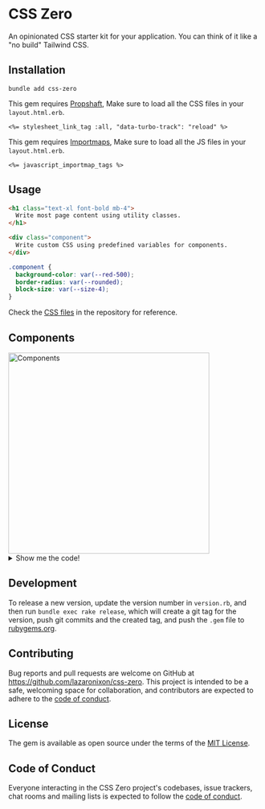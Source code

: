 # CSS Zero

An opinionated CSS starter kit for your application. You can think of it like a "no build" Tailwind CSS.

## Installation

```
bundle add css-zero
```

This gem requires [Propshaft](https://github.com/rails/propshaft), Make sure to load all the CSS files in your `layout.html.erb`.

```html+erb
<%= stylesheet_link_tag :all, "data-turbo-track": "reload" %>
```

This gem requires [Importmaps](https://github.com/rails/importmap-rails), Make sure to load all the JS files in your `layout.html.erb`.

```html+erb
<%= javascript_importmap_tags %>
```

## Usage

```html
<h1 class="text-xl font-bold mb-4">
  Write most page content using utility classes.
</h1>

<div class="component">
  Write custom CSS using predefined variables for components.
</div>
```

```css
.component {
  background-color: var(--red-500);
  border-radius: var(--rounded);
  block-size: var(--size-4);
}
```

Check the [CSS files](app/assets/stylesheets) in the repository for reference.

## Components

<img width="400" alt="Components" src="https://github.com/lazaronixon/css-zero/assets/2651240/3edc4bd1-d3e3-4aaa-a9e1-34e0fffc4378">

<details>
<summary>Show me the code!</summary>

```html+erb
<artice class="flex flex-col pb-10 pi-2 mi-auto w-full" style="gap: 4rem; max-width: 56rem">
  <section class="flex flex-col gap">
    <div class="flex flex-col grow gap-small">
      <label for="name_field" class="text-sm font-medium">Full name *</label>
      <input type="text" id="name_field" class="input" required>
    </div>

    <div class="flex flex-col gap-small">
      <label for="date_field" class="text-sm font-medium">Date picker</label>
      <input type="date" id="date_field" class="input">
    </div>

    <div class="flex flex-col gap-small">
      <label for="age_range_field" class="text-sm font-medium">Age Range</label>
      <select id="age_range_field" class="input">
        <option value="0-13">0-13</option>
        <option value="14-17">14-17</option>
      </select>
    </div>

    <div class="flex flex-col gap-small">
      <label for="comment_field" class="text-sm font-medium">Comment</label>
      <textarea id="comment_field" rows="3" class="input"></textarea>
    </div>

    <label class="flex items-center gap-small" for="terms">
      <input type="checkbox" class="switch" id="terms">
      <span class="text-sm font-medium">Accept terms and conditions</span>
    </label>
  </section>

  <section class="flex flex-wrap items-center gap" aria-busy>
    <button class="btn">Primary</button>
    <button class="btn btn--secondary">Secondary</button>
    <button class="btn btn--outline">Outline</button>
    <button class="btn btn--plain">Plain</button>
    <button class="btn btn--negative">Negative</button>
    <button class="btn btn--loading" disabled><span>Submit</span></button>

    <button class="btn">
      <%= image_tag "plus.svg", role: "presentation", size: 16 %>
      <span>With icon</span>
    </button>
  </section>

  <table class="table">
    <thead>
      <tr>
        <th>Name</th>
        <th>Email</th>
        <th>Access</th>
      </tr>
    </thead>
    <tbody>
      <tr>
        <th>Leslie Alexander</td>
        <td>leslie.alexander@example.com</td>
        <td class="text-subtle">Admin</td>
      </tr>
      <tr>
        <th>Michael Foster</td>
        <td>michael.foster@example.com</td>
        <td class="text-subtle">Owner</td>
      </tr>
      <tr>
        <th>Dries Vincent</td>
        <td>dries.vincent@example.com</td>
        <td class="text-subtle">Member</td>
      </tr>
    </tbody>
  </table>

  <div class="accordion">
    <details name="my_accordion">
      <summary>Is it accessible?</summary>
      <p class="mbe-4 text-sm">Yes. It adheres to the WAI-ARIA design pattern.</p>
    </details>
    <details name="my_accordion">
      <summary>Is it styled?</summary>
      <p class="mbe-4 text-sm">Yes. It comes with default styles that matches the other components' aesthetic.</p>
    </details>
    <details name="my_accordion">
      <summary>Is it animated?</summary>
      <p class="mbe-4 text-sm">Yes. It's animated by default, but you can disable it if you prefer.</p>
    </details>
  </div>

  <div class="alert alert--negative flex items-start gap">
    <%= image_tag("circle-alert.svg", role: "presentation", size: 16) %>
    <div class="flex flex-col">
      <h1 class="font-medium leading-none mbe-1">Error</h1>
      <p class="text-sm">Your session has expired. Please log in again.</p>
    </div>
  </div>  

  <section>
    <dialog id="my_dialog" class="dialog" style="--dialog-max-width: 28rem">
      <form method="dialog">
        <button class="btn btn--plain dialog__close p-0">
          <%= image_tag("x.svg", role: "presentation", size: 16) %>
          <span class="sr-only">Close dialog</span>
        </button>
      </form>

      <div class="flex flex-col">
        <h1 class="text-lg font-semibold">Share link</h1>
        <p class="text-sm text-subtle">Anyone who has this link will be able to view this.</p>
      </div>

      <div class="flex gap-small mbs-4">
        <div class="flex gap-small w-full">
          <label for="link" class="sr-only">Link</label>
          <input type="input" id="link" value="https://github.com/lazaronixon/css-zero" class="input" readonly autofocus>
        </div>
        <button class="btn btn--primary">Copy</button>
      </div>
    </dialog>

    <button class="btn" data-controller="show-dialog" data-action="show-dialog#showModal" data-show-dialog-target-value="#my_dialog">
      Show modal
    </button>
  </section>
</artice>
```
</details>

## Development

To release a new version, update the version number in `version.rb`, and then run `bundle exec rake release`, which will create a git tag for the version, push git commits and the created tag, and push the `.gem` file to [rubygems.org](https://rubygems.org).

## Contributing

Bug reports and pull requests are welcome on GitHub at https://github.com/lazaronixon/css-zero. This project is intended to be a safe, welcoming space for collaboration, and contributors are expected to adhere to the [code of conduct](https://github.com/lazaronixon/css-zero/blob/master/CODE_OF_CONDUCT.md).

## License

The gem is available as open source under the terms of the [MIT License](https://opensource.org/licenses/MIT).

## Code of Conduct

Everyone interacting in the CSS Zero project's codebases, issue trackers, chat rooms and mailing lists is expected to follow the [code of conduct](https://github.com/lazaronixon/css-zero/blob/master/CODE_OF_CONDUCT.md).
